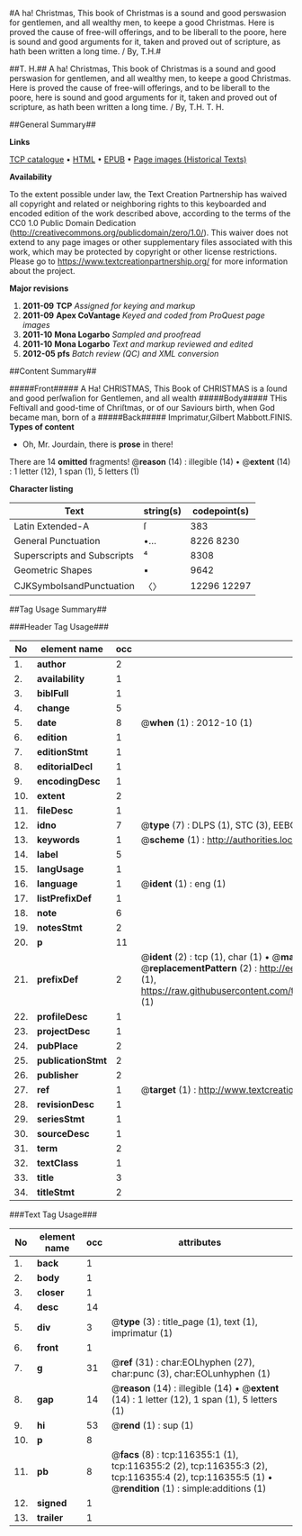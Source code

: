 #A ha! Christmas, This book of Christmas is a sound and good perswasion for gentlemen, and all wealthy men, to keepe a good Christmas. Here is proved the cause of free-will offerings, and to be liberall to the poore, here is sound and good arguments for it, taken and proved out of scripture, as hath been written a long time. / By, T.H.#

##T. H.##
A ha! Christmas, This book of Christmas is a sound and good perswasion for gentlemen, and all wealthy men, to keepe a good Christmas. Here is proved the cause of free-will offerings, and to be liberall to the poore, here is sound and good arguments for it, taken and proved out of scripture, as hath been written a long time. / By, T.H.
T. H.

##General Summary##

**Links**

[TCP catalogue](http://www.ota.ox.ac.uk/tcp/)  • 
[HTML](http://tei.it.ox.ac.uk/tcp/Texts-HTML/free/A86/A86139.html)  • 
[EPUB](http://tei.it.ox.ac.uk/tcp/Texts-EPUB/free/A86/A86139.epub) • 
[Page images (Historical Texts)](https://historicaltexts.jisc.ac.uk/eebo-99864134e)

**Availability**

To the extent possible under law, the Text Creation Partnership has waived all copyright and related or neighboring rights to this keyboarded and encoded edition of the work described above, according to the terms of the CC0 1.0 Public Domain Dedication (http://creativecommons.org/publicdomain/zero/1.0/). This waiver does not extend to any page images or other supplementary files associated with this work, which may be protected by copyright or other license restrictions. Please go to https://www.textcreationpartnership.org/ for more information about the project.

**Major revisions**

1. __2011-09__ __TCP__ *Assigned for keying and markup*
1. __2011-09__ __Apex CoVantage__ *Keyed and coded from ProQuest page images*
1. __2011-10__ __Mona Logarbo__ *Sampled and proofread*
1. __2011-10__ __Mona Logarbo__ *Text and markup reviewed and edited*
1. __2012-05__ __pfs__ *Batch review (QC) and XML conversion*

##Content Summary##

#####Front#####
A Ha! CHRISTMAS, This Book of CHRISTMAS is a ſound and good perſwaſion for Gentlemen, and all wealth
#####Body#####
THis Feſtivall and good-time of Chriſtmas, or of our Saviours birth, when God became man, born of a 
#####Back#####
Imprimatur,Gilbert Mabbott.FINIS.
**Types of content**

  * Oh, Mr. Jourdain, there is **prose** in there!

There are 14 **omitted** fragments! 
 @__reason__ (14) : illegible (14)  •  @__extent__ (14) : 1 letter (12), 1 span (1), 5 letters (1)

**Character listing**


|Text|string(s)|codepoint(s)|
|---|---|---|
|Latin Extended-A|ſ|383|
|General Punctuation|•…|8226 8230|
|Superscripts             and Subscripts|⁴|8308|
|Geometric Shapes|▪|9642|
|CJKSymbolsandPunctuation|〈〉|12296 12297|

##Tag Usage Summary##

###Header Tag Usage###

|No|element name|occ|attributes|
|---|---|---|---|
|1.|__author__|2||
|2.|__availability__|1||
|3.|__biblFull__|1||
|4.|__change__|5||
|5.|__date__|8| @__when__ (1) : 2012-10 (1)|
|6.|__edition__|1||
|7.|__editionStmt__|1||
|8.|__editorialDecl__|1||
|9.|__encodingDesc__|1||
|10.|__extent__|2||
|11.|__fileDesc__|1||
|12.|__idno__|7| @__type__ (7) : DLPS (1), STC (3), EEBO-CITATION (1), PROQUEST (1), VID (1)|
|13.|__keywords__|1| @__scheme__ (1) : http://authorities.loc.gov/ (1)|
|14.|__label__|5||
|15.|__langUsage__|1||
|16.|__language__|1| @__ident__ (1) : eng (1)|
|17.|__listPrefixDef__|1||
|18.|__note__|6||
|19.|__notesStmt__|2||
|20.|__p__|11||
|21.|__prefixDef__|2| @__ident__ (2) : tcp (1), char (1)  •  @__matchPattern__ (2) : ([0-9\-]+):([0-9IVX]+) (1), (.+) (1)  •  @__replacementPattern__ (2) : http://eebo.chadwyck.com/downloadtiff?vid=$1&page=$2 (1), https://raw.githubusercontent.com/textcreationpartnership/Texts/master/tcpchars.xml#$1 (1)|
|22.|__profileDesc__|1||
|23.|__projectDesc__|1||
|24.|__pubPlace__|2||
|25.|__publicationStmt__|2||
|26.|__publisher__|2||
|27.|__ref__|1| @__target__ (1) : http://www.textcreationpartnership.org/docs/. (1)|
|28.|__revisionDesc__|1||
|29.|__seriesStmt__|1||
|30.|__sourceDesc__|1||
|31.|__term__|2||
|32.|__textClass__|1||
|33.|__title__|3||
|34.|__titleStmt__|2||


###Text Tag Usage###

|No|element name|occ|attributes|
|---|---|---|---|
|1.|__back__|1||
|2.|__body__|1||
|3.|__closer__|1||
|4.|__desc__|14||
|5.|__div__|3| @__type__ (3) : title_page (1), text (1), imprimatur (1)|
|6.|__front__|1||
|7.|__g__|31| @__ref__ (31) : char:EOLhyphen (27), char:punc (3), char:EOLunhyphen (1)|
|8.|__gap__|14| @__reason__ (14) : illegible (14)  •  @__extent__ (14) : 1 letter (12), 1 span (1), 5 letters (1)|
|9.|__hi__|53| @__rend__ (1) : sup (1)|
|10.|__p__|8||
|11.|__pb__|8| @__facs__ (8) : tcp:116355:1 (1), tcp:116355:2 (2), tcp:116355:3 (2), tcp:116355:4 (2), tcp:116355:5 (1)  •  @__rendition__ (1) : simple:additions (1)|
|12.|__signed__|1||
|13.|__trailer__|1||
